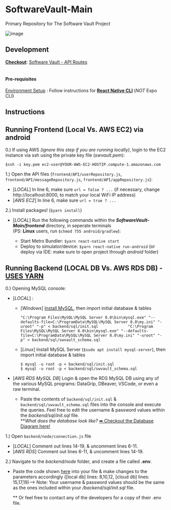 # SoftwareVault-Main
Primary Repository for The Software Vault Project

![image](https://user-images.githubusercontent.com/30121656/143123731-cad005af-c1f1-4bf2-bd0a-e6ad8b749c00.png)



## Development

<u>**Checkout**</u>: [Software Vault - API Routes](https://documenter.getpostman.com/view/10544294/Uyr4LLUZ)<br></br>

#### Pre-requisites
[Environment Setup](https://reactnative.dev/docs/environment-setup) : Follow instructions for <u>**React Native CLI**</u> (_*NOT*_ Expo CLI)

## Instructions

## Running **Frontend** (Local Vs. AWS EC2) via android

0.) If using AWS _(ignore this step if you are running locally)_, login to the EC2 instance via ssh using the private key file (_swvault.pem_):

    $ssh -i key.pem ec2-user@YOUR-AWS-EC2-HOSTIP.compute-1.amazonaws.com

1.) Open the API files (`frontend/API/userRepository.js`, `frontend/API/messageRepository.js`, `frontend/API/appRepository.js`):

  - [_LOCAL_] In line 6, make sure `url = false ? ...` (if necessary, change http://localhost:8000, to match your local WiFi IP address)
  - [_AWS EC2_] In line 6, make sure `url = true ? ...`


2.) Install packages! (`$yarn install`)

  - [_LOCAL_] Run the following commands within the __*SoftwareVault-Main/frontend*__ directory, in seperate terminals<br>
      (PS: __**Linux**__ users, run `$chmod 755 android/gradlew`):
    
    - Start Metro Bundler: `$yarn react-native start`
    - Deploy to simulator/device: `$yarn react-native run-android` (or deploy via IDE: make sure to open project through _android_ folder)



## Running **Backend** (LOCAL DB Vs. AWS RDS DB) - <u>**USES YARN**</u>

0.) Opening MySQL console:

  - [_LOCAL_] :
    
    - [_Windows_] [Install MySQL](https://phoenixnap.com/kb/install-mysql-on-windows), then import initial database & tables
  
          "C:\Program Files\MySQL\MySQL Server 8.0\bin\mysql.exe" "--defaults-file=C:\ProgramData\MySQL\MySQL Server 8.0\my.ini" "-uroot" "-p" < backend/sql/init.sql             "C:\Program Files\MySQL\MySQL Server 8.0\bin\mysql.exe" "--defaults-file=C:\ProgramData\MySQL\MySQL Server 8.0\my.ini" "-uroot" "-p" < backend/sql/swvault_schema.sql
        
    - [_Linux_] Install MySQL Server (`$sudo apt install mysql-server`), then import initial database & tables
    
          $ mysql -u root -p < backend/sql/init.sql
          $ mysql -u root -p < backend/sql/swvault_schema.sql

  - [_AWS RDS MySQL DB_] Login & open the RDS MySQL DB using any of the various MySQL programs: DataGrip, DBeaver, VSCode, or even a raw terminal.
    
    - Paste the contents of `backend/sql/init.sql` & `backend/sql/swvault_schema.sql` files into the console and execute the queries. Feel free to edit the username & password values within the _backend/sql/init.sql_ file. <br>**_What does the database look like?_ [➡ Checkout the Database Diagram here!](https://raw.githubusercontent.com/The-Software-Vault/SoftwareVault-Main/main/backend/sql/SWVault_DB-Diagram.png)

1.) Open `backend/node/connection.js` file

  - [_LOCAL_] Comment out lines 14-19, & uncomment lines 6-11.
  - [_AWS RDS_] Comment out lines 6-11, & uncomment lines 14-19.

2.) Navigate to the _backend/node_ folder, and create a file called **.env**.

  - Paste the code shown [here](https://github.com/luisegarduno/FullStack-Template/blob/master/backend/node/.env) into your file & make changes to the parameters accordingly ([local db] lines: 8,10,12, [cloud db] lines: 15,17,19)--> Note: Your username & password values should be the same as the ones included within your _/backend/sql/init.sql_ file.      

    ** Or feel free to contact any of the developers for a copy of their .env file.
